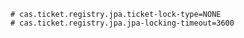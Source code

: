 ```properties
# cas.ticket.registry.jpa.ticket-lock-type=NONE
# cas.ticket.registry.jpa.jpa-locking-timeout=3600
```

